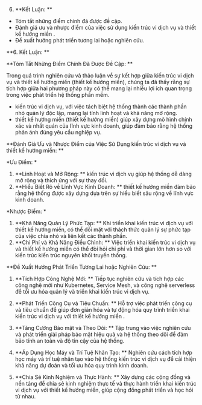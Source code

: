 

6. **Kết Luận: **
- Tóm tắt những điểm chính đã được đề cập.
- Đánh giá ưu và nhược điểm của việc sử dụng kiến trúc vi dịch vụ và thiết kế hướng miền .
- Đề xuất hướng phát triển tương lai hoặc nghiên cứu.







**6. Kết Luận: **

**Tóm Tắt Những Điểm Chính Đã Được Đề Cập: **

Trong quá trình nghiên cứu và thảo luận về sự kết hợp giữa kiến trúc vi dịch vụ và thiết kế hướng miền (thiết kế hướng miền), chúng ta đã thấy rằng sự tích hợp giữa hai phương pháp này có thể mang lại nhiều lợi ích quan trọng trong việc phát triển hệ thống phần mềm.

- kiến trúc vi dịch vụ, với việc tách biệt hệ thống thành các thành phần nhỏ quản lý độc lập, mang lại tính linh hoạt và khả năng mở rộng.
- thiết kế hướng miền (thiết kế hướng miền) giúp xây dựng mô hình chính xác và nhất quán của lĩnh vực kinh doanh, giúp đảm bảo rằng hệ thống phản ánh đúng yêu cầu nghiệp vụ.

**Đánh Giá Ưu và Nhược Điểm của Việc Sử Dụng kiến trúc vi dịch vụ và thiết kế hướng miền: **

*Ưu Điểm: *

1. **Linh Hoạt và Mở Rộng: ** kiến trúc vi dịch vụ giúp hệ thống dễ dàng mở rộng và thích ứng với sự thay đổi.
2. **Hiểu Biết Rõ về Lĩnh Vực Kinh Doanh: ** thiết kế hướng miền đảm bảo rằng hệ thống được xây dựng dựa trên sự hiểu biết sâu rộng về lĩnh vực kinh doanh.

*Nhược Điểm: *

1. **Khả Năng Quản Lý Phức Tạp: ** Khi triển khai kiến trúc vi dịch vụ với thiết kế hướng miền, có thể đối mặt với thách thức quản lý sự phức tạp của việc chia nhỏ và liên kết các thành phần.
2. **Chi Phí và Khả Năng Điều Chỉnh: ** Việc triển khai kiến trúc vi dịch vụ và thiết kế hướng miền có thể đòi hỏi chi phí và thời gian lớn hơn so với kiến trúc kiến trúc nguyên khối truyền thống.

**Đề Xuất Hướng Phát Triển Tương Lai hoặc Nghiên Cứu: **

1. **Tích Hợp Công Nghệ Mới: ** Tiếp tục nghiên cứu và tích hợp các công nghệ mới như Kubernetes, Service Mesh, và công nghệ serverless để tối ưu hóa quản lý và triển khai kiến trúc vi dịch vụ.

2. **Phát Triển Công Cụ và Tiêu Chuẩn: ** Hỗ trợ việc phát triển công cụ và tiêu chuẩn để giúp đơn giản hóa và tự động hóa quy trình triển khai kiến trúc vi dịch vụ với thiết kế hướng miền .

3. **Tăng Cường Bảo mật và Theo Dõi: ** Tập trung vào việc nghiên cứu và phát triển giải pháp bảo mật hiệu quả và hệ thống theo dõi để đảm bảo tính an toàn và độ tin cậy của hệ thống.

4. **Áp Dụng Học Máy và Trí Tuệ Nhân Tạo: ** Nghiên cứu cách tích hợp học máy và trí tuệ nhân tạo vào hệ thống kiến trúc vi dịch vụ để cải thiện khả năng dự đoán và tối ưu hóa quy trình kinh doanh.

5. **Chia Sẻ Kinh Nghiệm và Thực Hành: ** Xây dựng các cộng đồng và nền tảng để chia sẻ kinh nghiệm thực tế và thực hành triển khai kiến trúc vi dịch vụ với thiết kế hướng miền, giúp cộng đồng phát triển và học hỏi từ nhau.



